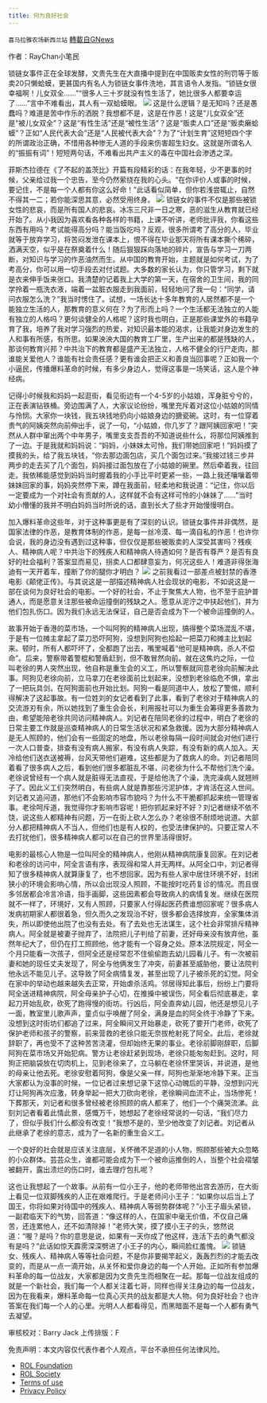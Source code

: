 ```yaml
---
title: 何为良好社会
---
```

`喜马拉雅农场新西兰站` [轉載自GNews](https://gnews.org/zh-hans/2047882/)

作者：RayChan小笔民

锁链女事件正在全球发酵，文贵先生在大直播中提到在中国贩卖女性的刑罚等于贩卖20只懒蛤蟆，更甚国内有名人为锁链女事件洗地，其言语令人发指。“锁链女很幸福啊！儿女双全……”“很多人三十岁就没有性生活了，她比很多人都要幸运了……”言中不难看出，其人有一双蛤蟆眼。
![](https://assets.gnews.org/wp-content/uploads/2022/02/PHOTO-2022-02-22-20-33-21-1.jpg)
这是什么逻辑？是无知吗？还是愚蠢吗？难道是苦中作乐的洒脱？我想都不是，这是在作恶！这是“儿女双全”还是“被儿女双全”？这是“有性生活”还是“被性生活”？这是“贩卖人口”还是“贩卖癞蛤蟆”？正如“人民代表大会”还是“人民被代表大会”？为了“计划生育”这短短四个字的所谓政治正确，不惜用各种惨无人道的手段来伤害超生妇女。这就是所谓名人的“振振有词”！短短两句话，不难看出共产主义的毒在中国社会渗透之深。

菲斯杰拉德在《了不起的盖茨比》开篇有段精彩的话：在我年轻，少不更事的时候，父亲给过我一个忠告，至今仍然萦绕在我的心头。“在你评价人或事的时候，要记住，不是每一个人都有你这么好命！”此话看似简单，但你若浅尝辄止，自然不得其一二；若你能深思其意，必然受用终身。
![](https://assets.gnews.org/wp-content/uploads/2022/02/PHOTO-2022-02-22-20-33-20.jpg)
锁链女的事件不仅是那些被锁女性的悲哀，而是所有国人的悲哀。冰冻三尺非一日之寒，恶的滋生从教育就已经开始了。从小我因为喜欢看各种各样的书籍，上课不听讲，老师批评我，你看这些东西有用吗？考试能得高分吗？能当饭吃吗？反观，很多所谓考了高分的人，毕业就等于放弃学习，将苦闷发泄在课本上，恨不得在毕业那天将所有课本撕个稀碎，洒满天空，似乎是在祭奠着什么！随后狠狠踩向落地的碎片，宣告与学习一刀两断，对知识与学习的作恶油然而生。从中国的教育开始，主题就是如何考试，为了考高分，你可以用一切手段去对付试题。大多数的家长认为，你只管学习，剩下就是衣来伸手饭来张口。我清楚的记着我上大学的第一天，在宿舍的卫生间，我的同学拎着一瓶洗衣液，端着一盆脏衣服走到我面前，轻轻地问了我一句：“同学，请问衣服怎么洗？”我当时愣住了。试想，一场长达十多年教育的人居然都不是一个能独立生活的人，那教育的意义何在？为了形而上吗？一个生活都无法独立的人能有独立的人格吗？更何谈健全的人格呢？这时我也明白，正是那些课堂外的书籍孕育了我，培养了我对学习强烈的热爱，对知识最本能的渴求，让我能对身边发生的人和事有所感，有所思。如果泱泱大国的教育工厂里，生产出来的都是残缺的人，那谈何教育兴邦？中共治下的教育都是盛产无法独立，人格不健全的行尸走肉，那谁能关爱他人？谁能有社会责任感？更有谁会把正义和善良当回事呢？正如我一个小逼民，传播爆料革命的时候，有多少身边人，觉得这事是一场笑话，这人是个神经病。

记得小时候我和妈妈一起逛街，看见街边有一个4-5岁的小姑娘，浑身脏兮兮的，正在表演钻铁桶。旁边围满了人，大家议论纷纷，嘴里充斥着对这位小姑娘的同情与怜悯。大家你一块钱，我五块钱地扔向小姑娘身边的搪瓷碗。这时，有一位穿着贵气的阿姨突然向前伸出手，说了一句，“小姑娘，你几岁了？跟阿姨回家吧！”突然从人群中窜出两个中年男子，嘴里支支吾吾的不知道说些什么，将那位阿姨推到了一边。于是我就和妈妈说：“妈妈，小妹妹太可怜，我们带她回家吧！”妈妈摸了摸我的头，给了我五块钱，“你去那边面包店，买几个面包过来。”我接过钱三步并两步的走去买了几个面包，妈妈接过面包放在了小姑娘的碗里。然后牵着我，往回走。我依稀能感觉到妈妈当时握着我的小手比平时更紧一些，一路上我还嚷嚷着带妹妹回家的事，妈妈突然停下来，蹲在我面前，轻柔地和我说道：“记住，你以后一定要成为一个对社会有贡献的人，这样就不会有这样可怜的小妹妹了……”当时幼小懵懂的我并不明白妈妈当时所说的话，直到长大了些才开始慢慢明白。

加入爆料革命这些年，对于这种事更是有了深刻的认识。锁链女事件并非偶然，是国家法律的作恶，是教育体制的作恶，是每一丝冷漠、每一滴自私的作恶！也许你会说，我的身边没有遇到过这种事，但仅仅是那些被贩卖的人深受其害吗？残疾人、精神病人呢？中共治下的残疾人和精神病人待遇如何？是否有尊严？是否有良好的社会福利？答案显而易见，拐卖人口都肆意妄为，何况这些人！难道非得张海迪有一天开着车，撞断了你的腿你才明白？
![](https://assets.gnews.org/wp-content/uploads/2022/02/PHOTO-2022-02-22-20-33-20-1-1.jpg)
之前我看过一部差点被封禁的香港电影《颠佬正传》。与其说这是一部描述精神病人社会现状的电影，不如说这是一部在谈何为良好社会的电影。一个好的社会，不止于聚焦大人物，也不至于庇护普通人，而是愿意关注那些被命运撞倒的残缺之人。愿意从泥泞之中扶起他们，并为他们包扎伤口。因为我们永远无法保证，自己是否会成为下一个被命运撞倒的人。

故事开始于香港的菜市场，一个叫阿狗的精神病人出现，搞得整个菜场混乱不堪，于是有一位摊主拿起了菜刀恐吓阿狗，没想到阿狗也拾起一把菜刀和摊主比划起来。顿时，所有人都吓坏了，全都跑了出去，嘴里喊着“他可是精神病，杀人不偿命”。后来，警察带着警棍和警盾赶到，但不敢冒然向前。就在这焦灼之际，一位叫老徐的男人突然出现，他自称是重生会的义工，所以警察就同意老徐向前解决此事。阿狗见老徐向前，立马拿刀在老徐面前比划起来，没想到老徐临危不惧，拿出了一把玩具剑，在阿狗面前也开始比划。阿狗一看是同道中人，放松了警惕，顺利得解决了这起事故。有一位姓刘的女记者看到了此事，看到了老徐对于精神病人的交流游刃有余，所以她找到了重生会会长，利用报社可以为重生会筹得更多善款为由，希望能陪老徐共同访问精神病人。刘记者在陪同老徐的过程中，明白了老徐的日常主要工作就是巡查精神病人的日常生活状况和紧急救援。因为大部分精神病人是无人照顾的，他们会有一些固定的地盘，所以老徐每隔一段时间就会对他们进行一次人口普查，排查有没有病人搬家，有没有病人失踪，有没有新的病人加入。天冷给他们送衣送被褥，台风天带他们避难，这些都是为了救病人的命。刘记者陪同着看了很多病人之后，看到他们很多都脏乱不堪，问老徐为什么不帮他们洗个澡。老徐说曾经有一个病人就是脏得无法直视，于是给他洗了个澡，洗完澡病人就翘辫子了。因此义工们突然明白，有些病人就是靠那些污泥护体，才肯活在这人世间。刘记者又追问道，那他们不会影响市容市貌吗？为什么不干脆都抓起来统一管理省事。老徐呵斥道，我觉得你才影响市容呢！把你抓起来好不好？刘记者继续不依不饶，说这些人都精神有问题，万一在街上砍人怎么办？老徐很不耐烦地说道。大部分人都把精神病人不当人，但他们也是有人权的，也受法律保护的。只要正常人不去打扰他们，很多精神病人都可以在自己的世界里活得很好。

电影的最核心人物是一位叫阿全的精神病人，他刚从精神病院康复回家。在刘记者和老徐的访问中，阿全言语有序，表现得和常人并无两样。从阿全口中，刘记者得知了很多精神病人就算康复了，也不想回家。因为有些人家中居住环境不好，封闭狭小的环境会影响心情，所以会出现没人照顾，不能按时吃药复诊的情况。而且很多邻居都会冷言冷语，指手画脚，这些因素都会导致病人的病情复发。继续在医院就不一样了，环境好，又有人照顾，只要家人付得起医药费谁想回家呢？很多病人发病初期家人都很着急，但久而久之发现治不好，很多都会选择放弃，全家集体消失，所以即使他出院了也没有去处。有了去处也无法谋生，这个社会非常排斥精神病人。阿全就是被妻子抛弃了，法院把儿子判给了前妻，还好母亲没有放弃他，虽然年纪大了，但仍在打工照顾他，他才能有一个容身之处。原本法院规定，阿全一个月只能看一次孩子，但阿全还是经常忍不住偷偷跑去幼儿园看儿子。有一次被前妻和她的现任丈夫发现了，阿全与他俩发生了冲突，前妻甚至威胁他，要让法院判他永远不能见儿子。这导致了阿全病情复发，甚至出现了儿子被杀死的幻觉。阿全在家中的举动也越来越失去正常，开始虐杀活鸡。邻居得知此事后，纷纷上门要将阿全送进精神病院，阿全母亲护子心切，在推搡中被误伤，阿全看后彻底暴走，拿起刀开始乱砍，砍死了跑得慢的街坊。行凶后，阿全直奔幼儿园，他还是想见儿子一面，教室里儿歌声声，童贞似乎唤醒了阿全，满身是血的阿全终于冷静了下来。没想到这时街坊们都追了过来，阿全瞬间又开始暴走，砍死了要开门老师，砍死了保护老师和孩子的警察，前来营救的老徐只能无奈拔枪射死了阿全。此后，老徐就辞职了，再也受不了这种苦苦浇灌，但却始终无果的事业。老徐前脚刚辞职，后脚阿狗在菜市场又开始犯病。警方让老徐赶紧到现场，老徐只能匆匆赶到。这时，阿狗正把脑袋放在切肉机上，见到老徐来了，立马躺在老徐怀里哭诉，并说道，是他的母亲让他去死。老徐安慰着阿狗，像是父亲一样，阿狗也渐渐地冷静下来。正当大家都认为没事的时候，一位记者过来想记录下这惊心动魄后的平静，没想到闪光灯让阿狗再次应激，转身举起一把大刀砍向老徐，老徐瞬间血流不止，当场惨死！下葬那天，刘记者和很多曾经被老徐照顾的病人都来了，他们一个个痛哭流涕。此刻刘记者看着此情此景，感慨万千，她想起了老徐经常说的一句话，“我们尽力了，但似乎我们什么都没有改变！”我想不是的，至少他改变了刘记者。刘记者从此继承了老徐的意志，成为了一名新的重生会义工。

一个良好的社会就是应该关注底层，关怀微不足道的小人物，照顾那些被大众忽略的小众群体。芸芸众生，谁都可能会成为下一个被命运推倒的人，当整个社会褶皱被翻开，露出溃烂的伤口时，谁去理疗包扎呢？

这也让我想起了一个故事。从前有一位小王子，他的老师带他出宫去游历，在大街上看见一位双脚残疾的人正在艰难爬行。于是老师问小王子：“如果你以后当上了国王，你将如果对待国中的残疾人、精神病人等弱势群体呢？”小王子眉头紧锁，一副君临天下的气势，回答道：“像这样的人，在国家中毫无价值，不仅自己痛苦，还连累他人，还不如清除掉！”老师大笑，摸了摸小王子的头，悠然说道：“喔？是吗？你的意思是说，如果有一天你成了他这样，连活下去的勇气都没有是吗？”此话如惊天霹雳深深劈进了小王子的内心，瞬间脸红羞愧。
![](https://assets.gnews.org/wp-content/uploads/2022/02/PHOTO-2022-02-22-20-33-21.jpg)
锁链女、残疾人、精神病人等等社会问题，不是你非要揭竿起义，轰轰烈烈的才能去改变的，而是从一点一滴开始，从关怀和爱你身边的每一个人开始。正如所有参加爆料革命的每一位战友，大家都是因为文贵先生而相聚在一起。那每一位战友组成的就是一个新社会，我们每一个人都关注着七哥，同样也得关注身边的每一位战友，因为在我看来，爆料革命每一位真心灭共的战友都是大人物。何为良好社会？也许答案在我们每一个人的心里。光明人人都看得见，而黑暗面不是每一个人都有勇气去凝望。



审核校对：Barry Jack
上传排版：F

 

免责声明：本文内容仅代表作者个人观点，平台不承担任何法律风险。

- [ROL Foundation](https://rolfoundation.org/)
- [ROL Society](https://rolsociety.org/)
- [Terms of use](https://gnews.org/terms-of-use-3/)
- [Privacy Policy](https://gnews.org/privacy-policy/)
